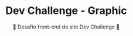 <h1 align="center">Dev Challenge - Graphic</h1>
<p align="center">🚀 Desafio front-end do site Dev Challenge 🚀</p>
